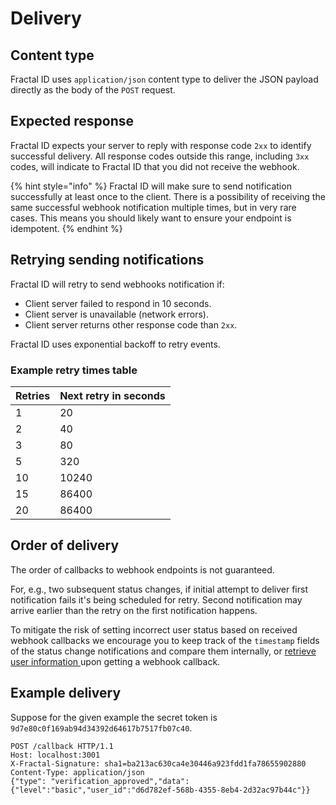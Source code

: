# Delivery

## Content type

Fractal ID uses `application/json` content type to deliver the JSON payload directly as the body of the `POST` request.

## Expected response

Fractal ID expects your server to reply with response code `2xx` to identify successful delivery. All response codes outside this range, including `3xx` codes, will indicate to Fractal ID that you did not receive the webhook.

{% hint style="info" %}
Fractal ID will make sure to send notification successfully at least once to the client. There is a possibility of receiving the same successful webhook notification multiple times, but in very rare cases. This means you should likely want to ensure your endpoint is idempotent.
{% endhint %}

## Retrying sending notifications

Fractal ID will retry to send webhooks notification if:

* Client server failed to respond in 10 seconds.
* Client server is unavailable (network errors).
* Client server returns other response code than `2xx`.

Fractal ID uses exponential backoff to retry events.

### Example retry times table

| Retries | Next retry in seconds |
| ------- | --------------------- |
| 1       | 20                    |
| 2       | 40                    |
| 3       | 80                    |
| 5       | 320                   |
| 10      | 10240                 |
| 15      | 86400                 |
| 20      | 86400                 |

## Order of delivery

The order of callbacks to webhook endpoints is not guaranteed.&#x20;

For, e.g., two subsequent status changes, if initial attempt to deliver first notification fails it's being scheduled for retry. Second notification may arrive earlier than the retry on the first notification happens.

To mitigate the risk of setting incorrect user status based on received webhook callbacks we encourage you to keep track of the `timestamp` fields of the status change notifications and compare them internally, or [retrieve user information ](../user-information-retrieval.md#retrieve-user-information)upon getting a webhook callback.

## Example delivery

Suppose for the given example the secret token is `9d7e80c0f169ab94d34392d64617b7517fb07c40`.

```
POST /callback HTTP/1.1
Host: localhost:3001
X-Fractal-Signature: sha1=ba213ac630ca4e30446a923fdd1fa78655902880
Content-Type: application/json
{"type": "verification_approved","data":{"level":"basic","user_id":"d6d782ef-568b-4355-8eb4-2d32ac97b44c"}}
```
